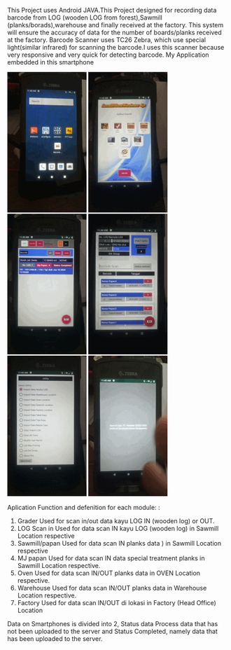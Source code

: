 This Project uses Android JAVA.This Project designed for recording data barcode from LOG (wooden LOG from forest),Sawmill (planks/borads),warehouse and finally received at the factory. This system will ensure the accuracy of data for the number of boards/planks received at the factory.
Barcode Scanner uses TC26 Zebra, which use special light(similar infrared) for scanning the barcode.I uses this scanner because very responsive and very quick for detecting barcode.
My Application embedded in this smartphone 

![alt text](https://github.com/irawanmurjayanto/Barcode-Scanner-For-Raw-Material-Wood-Tracking/blob/main/pictproject/pict1.gif?raw=true)
![alt text](https://github.com/irawanmurjayanto/Barcode-Scanner-For-Raw-Material-Wood-Tracking/blob/main/pictproject/pict2.gif?raw=true)
![alt text](https://github.com/irawanmurjayanto/Barcode-Scanner-For-Raw-Material-Wood-Tracking/blob/main/pictproject/pict3.gif?raw=true)
![alt text](https://github.com/irawanmurjayanto/Barcode-Scanner-For-Raw-Material-Wood-Tracking/blob/main/pictproject/pict4.gif?raw=true)
![alt text](https://github.com/irawanmurjayanto/Barcode-Scanner-For-Raw-Material-Wood-Tracking/blob/main/pictproject/pict5.gif?raw=true)
![alt text](https://github.com/irawanmurjayanto/Barcode-Scanner-For-Raw-Material-Wood-Tracking/blob/main/pictproject/pict6.gif?raw=true)

Aplication Function and defenition for each module: :
1.	Grader
Used for scan in/out data kayu LOG IN (wooden log) or  OUT.
2.	LOG Scan in
Used for  data scan IN kayu LOG (wooden log) in Sawmill Location respective
3.	Sawmill/papan
Used for data scan IN  planks data ) in Sawmill Location respective
4.	MJ papan 
Used for data scan IN data special treatment planks in Sawmill Location respective.
5.	Oven
Used for data scan IN/OUT planks data in OVEN Location respective.
6.	Warehouse
Used for data scan IN/OUT planks data in Warehouse Location respective.
7.	Factory
Used for data scan IN/OUT di lokasi in Factory (Head Office) Location 


Data on Smartphones is divided into 2, Status data Process data that has not been uploaded to the server and Status Completed, namely data that has been uploaded to the server.

